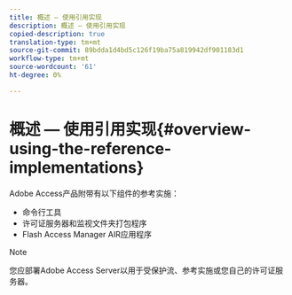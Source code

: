 ```yaml
---
title: 概述 — 使用引用实现
description: 概述 — 使用引用实现
copied-description: true
translation-type: tm+mt
source-git-commit: 89bdda1d4bd5c126f19ba75a819942df901183d1
workflow-type: tm+mt
source-wordcount: '61'
ht-degree: 0%

---
```



# 概述 — 使用引用实现{#overview-using-the-reference-implementations}

Adobe Access产品附带有以下组件的参考实施：

* 命令行工具
* 许可证服务器和监视文件夹打包程序
* Flash Access Manager AIR应用程序

>[!NOTE]
>
>您应部署Adobe Access Server以用于受保护流、参考实施或您自己的许可证服务器。